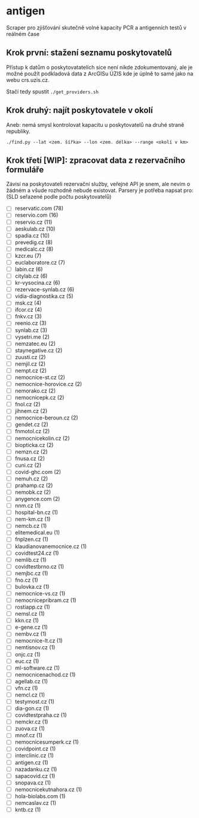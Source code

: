 # antigen
Scraper pro zjišťování skutečně volné kapacity PCR a antigenních testů v reálném čase

## Krok první: stažení seznamu poskytovatelů

Přístup k datům o poskytovatatelích sice není nikde zdokumentovaný, ale je možné použít podkladová data z ArcGISu ÚZIS kde je úplně to samé jako na webu crs.uzis.cz.

Stačí tedy spustit `./get_providers.sh`

## Krok druhý: najít poskytovatele v okolí

Aneb: nemá smysl kontrolovat kapacitu u poskytovatelů na druhé straně republiky.

`./find.py --lat <zem. šířka> --lon <zem. délka> --range <okolí v km>`

## Krok třetí [WIP]: zpracovat data z rezervačního formuláře

Závisí na poskytovateli rezervační služby, veřejné API je snem, ale nevím o žádném a všude rozhodně nebude existovat. Parsery je potřeba napsat pro: (SLD seřazené podle počtu poskytovatelů)

- [ ] reservatic.com (78)
- [ ] reservio.com (16)
- [ ] reservio.cz (11)
- [ ] aeskulab.cz (10)
- [ ] spadia.cz (10)
- [ ] prevedig.cz (8)
- [ ] medicalc.cz (8)
- [ ] kzcr.eu (7)
- [ ] euclaboratore.cz (7)
- [ ] labin.cz (6)
- [ ] citylab.cz (6)
- [ ] kr-vysocina.cz (6)
- [ ] rezervace-synlab.cz (6)
- [ ] vidia-diagnostika.cz (5)
- [ ] msk.cz (4)
- [ ] ifcor.cz (4)
- [ ] fnkv.cz (3)
- [ ] reenio.cz (3)
- [ ] synlab.cz (3)
- [ ] vysetri.me (2)
- [ ] nemzatec.eu (2)
- [ ] staynegative.cz (2)
- [ ] zuusti.cz (2)
- [ ] nemjil.cz (2)
- [ ] nempt.cz (2)
- [ ] nemocnice-st.cz (2)
- [ ] nemocnice-horovice.cz (2)
- [ ] nemorako.cz (2)
- [ ] nemocnicepk.cz (2)
- [ ] fnol.cz (2)
- [ ] jihnem.cz (2)
- [ ] nemocnice-beroun.cz (2)
- [ ] gendet.cz (2)
- [ ] fnmotol.cz (2)
- [ ] nemocnicekolin.cz (2)
- [ ] biopticka.cz (2)
- [ ] nemzn.cz (2)
- [ ] fnusa.cz (2)
- [ ] cuni.cz (2)
- [ ] covid-ghc.com (2)
- [ ] nemuh.cz (2)
- [ ] prahamp.cz (2)
- [ ] nemobk.cz (2)
- [ ] anygence.com (2)
- [ ] nnm.cz (1)
- [ ] hospital-bn.cz (1)
- [ ] nem-km.cz (1)
- [ ] nemcb.cz (1)
- [ ] elitemedical.eu (1)
- [ ] fnplzen.cz (1)
- [ ] klaudianovanemocnice.cz (1)
- [ ] covidtest24.cz (1)
- [ ] nemlib.cz (1)
- [ ] covidtestbrno.cz (1)
- [ ] nemjbc.cz (1)
- [ ] fno.cz (1)
- [ ] bulovka.cz (1)
- [ ] nemocnice-vs.cz (1)
- [ ] nemocnicepribram.cz (1)
- [ ] rostiapp.cz (1)
- [ ] nemsl.cz (1)
- [ ] kkn.cz (1)
- [ ] e-gene.cz (1)
- [ ] nembv.cz (1)
- [ ] nemocnice-lt.cz (1)
- [ ] nemtisnov.cz (1)
- [ ] onjc.cz (1)
- [ ] euc.cz (1)
- [ ] ml-software.cz (1)
- [ ] nemocnicenachod.cz (1)
- [ ] agellab.cz (1)
- [ ] vfn.cz (1)
- [ ] nemcl.cz (1)
- [ ] testymost.cz (1)
- [ ] dia-gon.cz (1)
- [ ] covidtestpraha.cz (1)
- [ ] nemckr.cz (1)
- [ ] zuova.cz (1)
- [ ] mnof.cz (1)
- [ ] nemocnicesumperk.cz (1)
- [ ] covidpoint.cz (1)
- [ ] interclinic.cz (1)
- [ ] antigen.cz (1)
- [ ] nazadanku.cz (1)
- [ ] sapacovid.cz (1)
- [ ] snopava.cz (1)
- [ ] nemocnicekutnahora.cz (1)
- [ ] hola-biolabs.com (1)
- [ ] nemcaslav.cz (1)
- [ ] kntb.cz (1)
